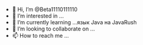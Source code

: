 - 👋 Hi, I’m @Beta11110111110
- 👀 I’m interested in ...
- 🌱 I’m currently learning ...язык Java на JavaRush
- 💞️ I’m looking to collaborate on ...
- 📫 How to reach me ...

<!---
Beta11110111110/Beta11110111110 is a ✨ special ✨ repository because its `README.md` (this file) appears on your GitHub profile.
You can click the Preview link to take a look at your changes.
--->
